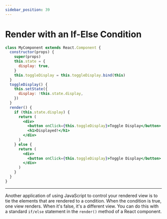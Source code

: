 ```yaml
---
sidebar_position: 39
---
```


# Render with an If-Else Condition

```jsx
class MyComponent extends React.Component {
  constructor(props) {
    super(props)
    this.state = {
      display: true,
    }
    this.toggleDisplay = this.toggleDisplay.bind(this)
  }
  toggleDisplay() {
    this.setState({
      display: !this.state.display,
    })
  }
  render() {
    if (this.state.display) {
      return (
        <div>
          <button onClick={this.toggleDisplay}>Toggle Display</button>
          <h1>Displayed!</h1>
        </div>
      )
    } else {
      return (
        <div>
          <button onClick={this.toggleDisplay}>Toggle Display</button>
        </div>
      )
    }
  }
}
```

---

Another application of using JavaScript to control your rendered view is to tie the elements that are rendered to a condition. When the condition is true, one view renders. When it's false, it's a different view. You can do this with a standard `if/else` statement in the `render()` method of a React component.
